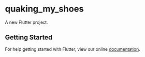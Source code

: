 # quaking_my_shoes

A new Flutter project.

## Getting Started

For help getting started with Flutter, view our online
[documentation](https://flutter.io/).
